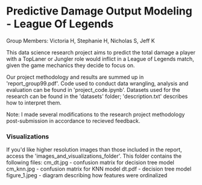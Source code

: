 # Predictive Damage Output Modeling - League Of Legends

Group Members: Victoria H, Stephanie H, Nicholas S, Jeff K

This data science research project aims to predict the total damage a player with a TopLaner or Jungler role would inflict in a League of Legends match, given the game mechanics they decide to focus on. 

Our project methodology and results are summed up in 'report_group99.pdf'.
Code used to conduct data wrangling, analysis and evaluation can be found in 'project_code.ipynb'.
Datasets used for the research can be found in the 'datasets' folder; 'description.txt' describes how to interpret them.

Note: I made several modifications to the research project methodology post-submission in accordance to recieved feedback.

### Visualizations

If you'd like higher resolution images than those included in the report, access the 'images_and_visualizations_folder'. This folder contains the following files:
cm_dt.jpg - confusion matrix for decision tree model
cm_knn.jpg - confusion matrix for KNN model
dt.pdf - decision tree model
figure_1.jpeg - diagram describing how features were ordinalized
